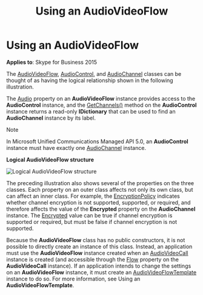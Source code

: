 ﻿---
description: Learn about the logical relationship between AudioVideoFlow, AudioControl, and AudioChannel classes.
title: Using an AudioVideoFlow
TOCTitle: Using an AudioVideoFlow
ms:assetid: 8d2f16be-724d-4d32-ad34-5ba3e65c80a6
ms:mtpsurl: https://msdn.microsoft.com/library/Dn466032(v=office.16)
ms:contentKeyID: 65239970
ms.date: 07/27/2015
mtps_version: v=office.16
---

# Using an AudioVideoFlow

**Applies to**: Skype for Business 2015

The [AudioVideoFlow](/dotnet/api/microsoft.rtc.collaboration.audiovideo.audiovideoflow?), [AudioControl](/dotnet/api/microsoft.rtc.collaboration.audiovideo.audiocontrol?), and [AudioChannel](/dotnet/api/microsoft.rtc.collaboration.audiovideo.audiochannel?) classes can be thought of as having the logical relationship shown in the following illustration. 

The [Audio](/dotnet/api/microsoft.rtc.collaboration.audiovideo.audiovideoflow.audio?) property on an **AudioVideoFlow** instance provides access to the **AudioControl** instance, and the [GetChannels()](/dotnet/api/microsoft.rtc.collaboration.audiovideo.audiocontrol.getchannels?) method on the **AudioControl** instance returns a read-only **IDictionary** that can be used to find an **AudioChannel** instance by its label.

> [!NOTE]
> In Microsoft Unified Communications Managed API 5.0, an **AudioControl** instance must have exactly one [AudioChannel](/dotnet/api/microsoft.rtc.collaboration.audiovideo.audiochannel?) instance.

**Logical AudioVideoFlow structure**
 
![Logical AudioVideoFlow structure](images/Dn466032.AVFlow(Office.16).png "Logical AudioVideoFlow structure")

The preceding illustration also shows several of the properties on the three classes. Each property on an outer class affects not only its own class, but can affect an inner class. For example, the [EncryptionPolicy](/dotnet/api/microsoft.rtc.collaboration.audiovideo.audiovideoflow.encryptionpolicy?) indicates whether channel encryption is not supported, supported, or required, and therefore affects the value of the **Encrypted** property on the **AudioChannel** instance. The [Encrypted](/dotnet/api/microsoft.rtc.collaboration.audiovideo.mediachannel.encrypted?) value can be true if channel encryption is supported or required, but must be false if channel encryption is not supported.

Because the **AudioVideoFlow** class has no public constructors, it is not possible to directly create an instance of this class. Instead, an application must use the **AudioVideoFlow** instance created when an [AudioVideoCall](/dotnet/api/microsoft.rtc.collaboration.audiovideo.audiovideocall?) instance is created (and accessible through the [Flow](/dotnet/api/microsoft.rtc.collaboration.audiovideo.audiovideocall.flow?) property on the **AudioVideoCall** instance). If an application intends to change the settings on an **AudioVideoFlow** instance, it must create an [AudioVideoFlowTemplate](/dotnet/api/microsoft.rtc.collaboration.audiovideo.audiovideoflowtemplate?) instance to do so. For more information, see Using an **AudioVideoFlowTemplate**.

